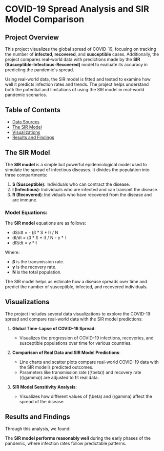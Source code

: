 # COVID-19 Spread Analysis and SIR Model Comparison

## Project Overview

This project visualizes the global spread of COVID-19, focusing on tracking the number of **infected**, **recovered**, and **susceptible** cases. Additionally, the project compares real-world data with predictions made by the **SIR (Susceptible-Infectious-Recovered)** model to evaluate its accuracy in predicting the pandemic's spread.

Using real-world data, the SIR model is fitted and tested to examine how well it predicts infection rates and trends. The project helps understand both the potential and limitations of using the SIR model in real-world pandemic scenarios.

## Table of Contents

- [Data Sources](#data-sources)
- [The SIR Model](#the-sir-model)
- [Visualizations](#visualizations)
- [Results and Findings](#results-and-findings)


## The SIR Model

The **SIR model** is a simple but powerful epidemiological model used to simulate the spread of infectious diseases. It divides the population into three compartments:
1. **S (Susceptible)**: Individuals who can contract the disease.
2. **I (Infectious)**: Individuals who are infected and can transmit the disease.
3. **R (Recovered)**: Individuals who have recovered from the disease and are immune.

### Model Equations:
The **SIR model** equations are as follows:

- dS/dt = - (β * S * I) / N
- dI/dt = (β * S * I) / N - γ * I
- dR/dt = γ * I

Where:

- **β** is the transmission rate.
- **γ** is the recovery rate.
- **N** is the total population.


The SIR model helps us estimate how a disease spreads over time and predict the number of susceptible, infected, and recovered individuals.

## Visualizations

The project includes several data visualizations to explore the COVID-19 spread and compare real-world data with the SIR model predictions:

1. **Global Time-Lapse of COVID-19 Spread**:
   - Visualizes the progression of COVID-19 infections, recoveries, and susceptible populations over time for various countries.

2. **Comparison of Real Data and SIR Model Predictions**:
   - Line charts and scatter plots compare real-world COVID-19 data with the SIR model’s predicted outcomes.
   - Parameters like transmission rate (\(\beta\)) and recovery rate (\(\gamma\)) are adjusted to fit real data.

3. **SIR Model Sensitivity Analysis**:
   - Visualizes how different values of \(\beta\) and \(\gamma\) affect the spread of the disease.

## Results and Findings

Through this analysis, we found:

The **SIR model performs reasonably well** during the early phases of the pandemic, where infection rates follow predictable patterns.





 
